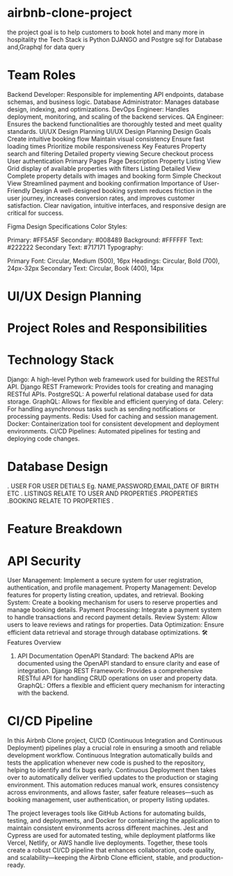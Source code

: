 # airbnb-clone-project
the project goal is to help customers to book hotel and many more in hospitality
the Tech Stack is Python DJANGO and Postgre sql for Database and,Graphql for data query 
# Team Roles
Backend Developer: Responsible for implementing API endpoints, database schemas, and business logic.
Database Administrator: Manages database design, indexing, and optimizations.
DevOps Engineer: Handles deployment, monitoring, and scaling of the backend services.
QA Engineer: Ensures the backend functionalities are thoroughly tested and meet quality standards.
UI/UX Design Planning
UI/UX Design Planning
Design Goals
Create intuitive booking flow
Maintain visual consistency
Ensure fast loading times
Prioritize mobile responsiveness
Key Features
Property search and filtering
Detailed property viewing
Secure checkout process
User authentication
Primary Pages
Page	Description
Property Listing View	Grid display of available properties with filters
Listing Detailed View	Complete property details with images and booking form
Simple Checkout View	Streamlined payment and booking confirmation
Importance of User-Friendly Design
A well-designed booking system reduces friction in the user journey, increases conversion rates, and improves customer satisfaction. Clear navigation, intuitive interfaces, and responsive design are critical for success.

Figma Design Specifications
Color Styles:

Primary: #FF5A5F
Secondary: #008489
Background: #FFFFFF
Text: #222222
Secondary Text: #717171
Typography:

Primary Font: Circular, Medium (500), 16px
Headings: Circular, Bold (700), 24px-32px
Secondary Text: Circular, Book (400), 14px
# UI/UX Design Planning
# Project Roles and Responsibilities

# Technology Stack

Django: A high-level Python web framework used for building the RESTful API.
Django REST Framework: Provides tools for creating and managing RESTful APIs.
PostgreSQL: A powerful relational database used for data storage.
GraphQL: Allows for flexible and efficient querying of data.
Celery: For handling asynchronous tasks such as sending notifications or processing payments.
Redis: Used for caching and session management.
Docker: Containerization tool for consistent development and deployment environments.
CI/CD Pipelines: Automated pipelines for testing and deploying code changes.

# Database Design
. USER FOR USER DETIALS Eg. NAME,PASSWORD,EMAIL,DATE OF BIRTH ETC
. LISTINGS RELATE TO USER AND PROPERTIES
.PROPERTIES
.BOOKING RELATE TO PROPERTIES
.
# Feature Breakdown
# API Security

User Management: Implement a secure system for user registration, authentication, and profile management.
Property Management: Develop features for property listing creation, updates, and retrieval.
Booking System: Create a booking mechanism for users to reserve properties and manage booking details.
Payment Processing: Integrate a payment system to handle transactions and record payment details.
Review System: Allow users to leave reviews and ratings for properties.
Data Optimization: Ensure efficient data retrieval and storage through database optimizations.
🛠️ Features Overview
1. API Documentation
OpenAPI Standard: The backend APIs are documented using the OpenAPI standard to ensure clarity and ease of integration.
Django REST Framework: Provides a comprehensive RESTful API for handling CRUD operations on user and property data.
GraphQL: Offers a flexible and efficient query mechanism for interacting with the backend.

# CI/CD Pipeline
In this Airbnb Clone project, CI/CD (Continuous Integration and Continuous Deployment) pipelines play a crucial role in ensuring a smooth and reliable development workflow. Continuous Integration automatically builds and tests the application whenever new code is pushed to the repository, helping to identify and fix bugs early. Continuous Deployment then takes over to automatically deliver verified updates to the production or staging environment. This automation reduces manual work, ensures consistency across environments, and allows faster, safer feature releases—such as booking management, user authentication, or property listing updates.

The project leverages tools like GitHub Actions for automating builds, testing, and deployments, and Docker for containerizing the application to maintain consistent environments across different machines. Jest and Cypress are used for automated testing, while deployment platforms like Vercel, Netlify, or AWS handle live deployments. Together, these tools create a robust CI/CD pipeline that enhances collaboration, code quality, and scalability—keeping the Airbnb Clone efficient, stable, and production-ready.
